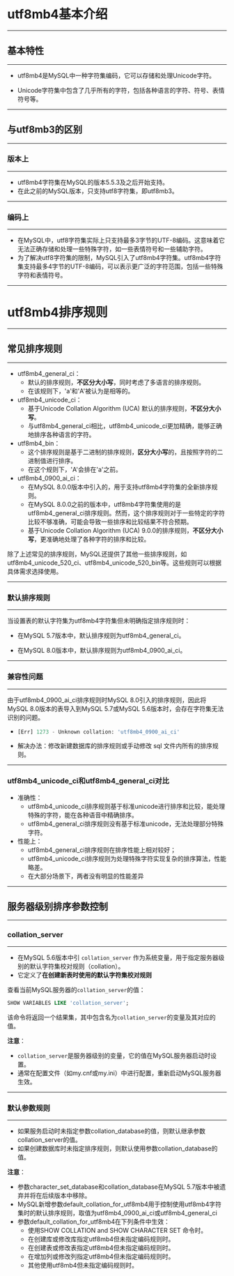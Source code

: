 # utf8mb4基本介绍

****

## 基本特性

****

* utf8mb4是MySQL中一种字符集编码，它可以存储和处理Unicode字符。

* Unicode字符集中包含了几乎所有的字符，包括各种语言的字符、符号、表情符号等。

****

## 与utf8mb3的区别

****

### 版本上

****

* utf8mb4字符集在MySQL的版本5.5.3及之后开始支持。
* 在此之前的MySQL版本，只支持utf8字符集，即utf8mb3。

****

### 编码上

****

* 在MySQL中，utf8字符集实际上只支持最多3字节的UTF-8编码。这意味着它无法正确存储和处理一些特殊字符，如一些表情符号和一些辅助字符。
* 为了解决utf8字符集的限制，MySQL引入了utf8mb4字符集。utf8mb4字符集支持最多4字节的UTF-8编码，可以表示更广泛的字符范围，包括一些特殊字符和表情符号。

****

# utf8mb4排序规则

****

## 常见排序规则

****

* utf8mb4_general_ci：
  * 默认的排序规则，**不区分大小写**，同时考虑了多语言的排序规则。
  * 在该规则下，'a'和'A'被认为是相等的。
* utf8mb4_unicode_ci：
  * 基于Unicode Collation Algorithm (UCA) 默认的排序规则，**不区分大小写**。
  * 与utf8mb4_general_ci相比，utf8mb4_unicode_ci更加精确，能够正确地排序各种语言的字符。
* utf8mb4_bin：
  * 这个排序规则是基于二进制的排序规则，**区分大小写**的，且按照字符的二进制值进行排序。
  * 在这个规则下，'A'会排在'a'之前。
* utf8mb4_0900_ai_ci：
  * 在MySQL 8.0.0版本中引入的，用于支持utf8mb4字符集的全新排序规则。
  * 在MySQL 8.0.0之前的版本中，utf8mb4字符集使用的是utf8mb4_general_ci排序规则。然而，这个排序规则对于一些特定的字符比较不够准确，可能会导致一些排序和比较结果不符合预期。
  * 基于Unicode Collation Algorithm (UCA) 9.0.0的排序规则，**不区分大小写**，更准确地处理了各种字符的排序和比较。

除了上述常见的排序规则，MySQL还提供了其他一些排序规则，如utf8mb4_unicode_520_ci、utf8mb4_unicode_520_bin等。这些规则可以根据具体需求选择使用。

****

### 默认排序规则

****

当设置表的默认字符集为utf8mb4字符集但未明确指定排序规则时：

* 在MySQL 5.7版本中，默认排序规则为utf8mb4_general_ci。

- 在MySQL 8.0版本中，默认排序规则为utf8mb4_0900_ai_ci。

****

### 兼容性问题

****

由于utf8mb4_0900_ai_ci排序规则时MySQL 8.0引入的排序规则，因此将MySQL 8.0版本的表导入到MySQL 5.7或MySQL 5.6版本时，会存在字符集无法识别的问题。

* ```sql
  [Err] 1273 - Unknown collation: 'utf8mb4_0900_ai_ci'
  ```

* 解决办法：修改新建数据库的排序规则或手动修改 sql 文件内所有的排序规则。

****

### utf8mb4_unicode_ci和utf8mb4_general_ci对比

* 准确性：
  - utf8mb4_unicode_ci排序规则基于标准unicode进行排序和比较，能处理特殊的字符，能在各种语音中精确排序。
  - utf8mb4_general_ci排序规则没有基于标准unicode，无法处理部分特殊字符。
* 性能上：
  * utf8mb4_general_ci排序规则在排序性能上相对较好；
  * utf8mb4_unicode_ci排序规则为处理特殊字符实现复杂的排序算法，性能略差。
  * 在大部分场景下，两者没有明显的性能差异

****

## 服务器级别排序参数控制

****

### collation_server

****

* 在MySQL 5.6版本中引 `collation_server` 作为系统变量，用于指定服务器级别的默认字符集校对规则（collation）。
* 它定义了**在创建新表时使用的默认字符集校对规则**

查看当前MySQL服务器的`collation_server`的值：

```sql
SHOW VARIABLES LIKE 'collation_server';
```

该命令将返回一个结果集，其中包含名为`collation_server`的变量及其对应的值。

**注意**：

* `collation_server`是服务器级别的变量，它的值在MySQL服务器启动时设置。
* 通常在配置文件（如my.cnf或my.ini）中进行配置，重新启动MySQL服务器生效。

****

### 默认参数规则

****

- 如果服务启动时未指定参数collation_database的值，则默认继承参数collation_server的值。
- 如果创建数据库时未指定排序规则，则默认使用参数collation_database的值。

**注意**：

* 参数character_set_database和collation_database在MySQL 5.7版本中被遗弃并将在后续版本中移除。
* MySQL新增参数default_collation_for_utf8mb4用于控制使用utf8mb4字符集时的默认排序规则，取值为utf8mb4_0900_ai_ci或utf8mb4_general_ci
* 参数default_collation_for_utf8mb4在下列条件中生效：
  * 使用SHOW COLLATION and SHOW CHARACTER SET 命令时。
  * 在创建库或修改库指定utf8mb4但未指定编码规则时。
  * 在创建表或修改表指定utf8mb4但未指定编码规则时。
  * 在增加列或修改列指定utf8mb4但未指定编码规则时。
  * 其他使用utf8mb4但未指定编码规则时。